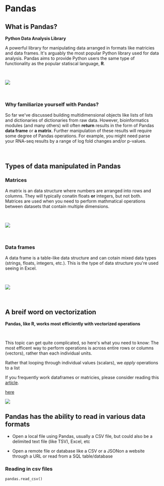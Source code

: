 # Pandas

## What is Pandas?

**Python Data Analysis Library**

A powerful library for manipulating data arranged in formats like matricies and data frames. It's arguably the most popular Python library used for data analysis. Pandas aims to provide Python users the same type of functionality as the popular statiscal language, **R**.

<br/>

![](https://d2h0cx97tjks2p.cloudfront.net/blogs/wp-content/uploads/sites/2/2019/04/Python-Pandas-Applications.jpg)

<br/>

### Why familiarize yourself with Pandas?

So far we've discussed building multidimensional objects like lists of lists and dictionaries of dictionaries from raw data. However, bioinformatics modules (and many others) will often **return** results in the form of Pandas **data frame** or **a matrix**. Further manipulation of these results will require some degree of Pandas operations. For example, you might need parse your RNA-seq results by a range of log fold changes and/or p-values.





<br/>

## Types of data manipulated in Pandas

### Matrices

A matrix is an data structure where numbers are arranged into rows and columns. They will typically conatin floats __or__ integers, but not both. Matrices are used when you need to perform mathmatical operations between datasets that contain multiple dimensions.

<br/>

![](https://upload.wikimedia.org/wikipedia/commons/thumb/2/26/Gene_co-expression_network_construction_steps.png/720px-Gene_co-expression_network_construction_steps.png)

<br/>

### Data frames

A data frame is a table-like data structure and can cotain mixed data types (strings, floats, integers, etc.). This is the type of data structure you're used seeing in Excel.

<br/>

![](https://journals.plos.org/plosone/article/file?id=10.1371/journal.pone.0161567.t005&type=large)

<br/>

## A breif word on vectorization

**Pandas, like R, works most efficiently with vectorized operations**

<br/>

This topic can get quite complicated, so here's what you need to know:
The most efficent way to perform operations is across entire rows or columns (vectors), rather than each individual units.

Rather that looping through individual values (scalars), we _apply_ operations to a list 

If you frequently work dataframes or matricies, please consider reading this 
[article](https://engineering.upside.com/a-beginners-guide-to-optimizing-pandas-code-for-speed-c09ef2c6a4d6).

[here](https://stackoverflow.com/questions/35091979/why-is-vectorization-faster-in-general-than-loops)

![](https://miro.medium.com/max/2060/1*p4zjrqG97C4bFmOXU5UQog.png)

## Pandas has the ability to read in various data formats

- Open a local file using Pandas, usually a CSV file, but could also be a delimited text file (like TSV), Excel, etc

- Open a remote file or database like a CSV or a JSONon a website through a URL or read from a SQL table/database

### Reading in csv files

```
pandas.read_csv()

```



```

```





